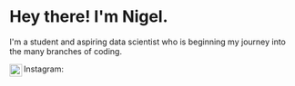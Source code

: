 # **Hey there! I'm Nigel.**

I'm a student and aspiring data scientist who is beginning my journey into the many branches of coding.

Instagram:
<a href = "https://www.instagram.com/nigel__yeap/"><img align="left" src= "https://cdn.jsdelivr.net/npm/simple-icons@8.1.0/icons/instagram.svg" height="22" width="22"></a>
